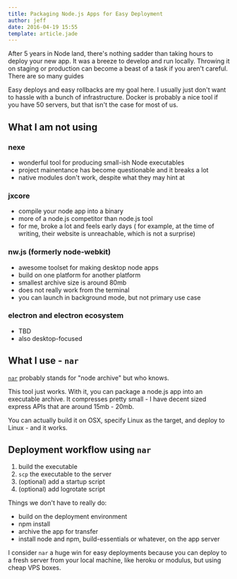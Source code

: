 ```yaml
---
title: Packaging Node.js Apps for Easy Deployment
author: jeff
date: 2016-04-19 15:55
template: article.jade
---
```


After 5 years in Node land, there's nothing sadder than taking hours
to deploy your new app. It was a breeze to develop and run locally.
Throwing it on staging or production can become a beast of a task
if you aren't careful. There are so many guides

Easy deploys and easy rollbacks are my goal here. I usually just
don't want to hassle with a bunch of infrastructure. Docker is
probably a nice tool if you have 50 servers, but that isn't the
case for most of us.

## What I am not using

### nexe

- wonderful tool for producing small-ish Node executables
- project mainentance has become questionable and it breaks a lot
- native modules don't work, despite what they may hint at


### jxcore

- compile your node app into a binary
- more of a node.js competitor than node.js tool
- for me, broke a lot and feels early days (
    for example, at the time of writing, their website is unreachable,
    which is not a surprise)

### nw.js (formerly node-webkit)

- awesome toolset for making desktop node apps
- build on one platform for another platform
- smallest archive size is around 80mb
- does not really work from the terminal
- you can launch in background mode, but not primary use case

### electron and electron ecosystem

- TBD
- also desktop-focused

## What I use - `nar`

[`nar`](https://github.com/h2non/nar) probably stands for "node
archive" but who knows.

This tool just works. With it, you can package a node.js app
into an executable archive. It compresses pretty small - I have
decent sized express APIs that are around 15mb - 20mb.

You can actually build it on OSX, specify Linux as the target, and deploy to Linux - and it works.

## Deployment workflow using `nar`

1. build the executable
1. `scp` the executable to the server
1. (optional) add a startup script
1. (optional) add logrotate script

Things we don't have to really do:
- build on the deployment environment
- npm install
- archive the app for transfer
- install node and npm, build-essentials or whatever, on the app server

I consider `nar` a huge win for easy deployments because you can deploy to a fresh server from your local machine, like heroku or modulus, but using cheap VPS boxes.
